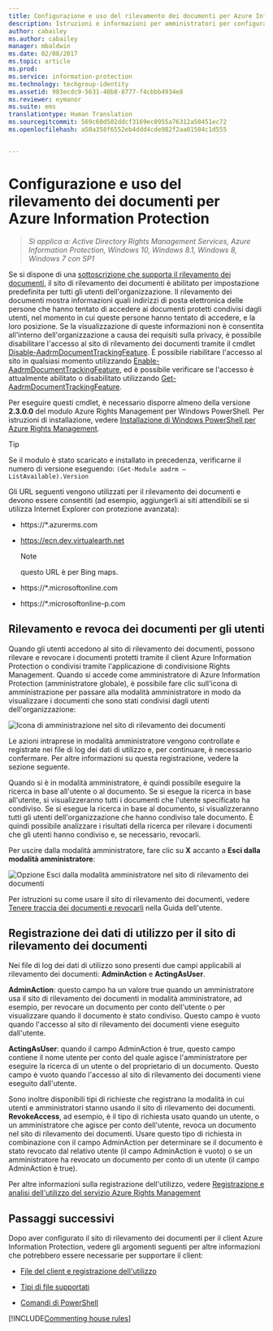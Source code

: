 ```yaml
---
title: Configurazione e uso del rilevamento dei documenti per Azure Information Protection | Azure Information Protection
description: Istruzioni e informazioni per amministratori per configurare e usare il rilevamento dei documenti per Azure Information Protection.
author: cabailey
ms.author: cabailey
manager: mbaldwin
ms.date: 02/08/2017
ms.topic: article
ms.prod: 
ms.service: information-protection
ms.technology: techgroup-identity
ms.assetid: 983ecdc9-5631-48b8-8777-f4cbbb4934e8
ms.reviewer: eymanor
ms.suite: ems
translationtype: Human Translation
ms.sourcegitcommit: 569c60d502ddcf3169ec0955a76312a50451ec72
ms.openlocfilehash: a50a358f6552eb4ddd4cde982f2aa01504c1d555


---
```



# <a name="configuring-and-using-document-tracking-for-azure-information-protection"></a>Configurazione e uso del rilevamento dei documenti per Azure Information Protection

>*Si applica a: Active Directory Rights Management Services, Azure Information Protection, Windows 10, Windows 8.1, Windows 8, Windows 7 con SP1*

Se si dispone di una [sottoscrizione che supporta il rilevamento dei documenti](https://www.microsoft.com/en-us/cloud-platform/azure-information-protection-features), il sito di rilevamento dei documenti è abilitato per impostazione predefinita per tutti gli utenti dell'organizzazione. Il rilevamento dei documenti mostra informazioni quali indirizzi di posta elettronica delle persone che hanno tentato di accedere ai documenti protetti condivisi dagli utenti, nel momento in cui queste persone hanno tentato di accedere, e la loro posizione. Se la visualizzazione di queste informazioni non è consentita all'interno dell'organizzazione a causa dei requisiti sulla privacy, è possibile disabilitare l'accesso al sito di rilevamento dei documenti tramite il cmdlet [Disable-AadrmDocumentTrackingFeature](http://go.microsoft.com/fwlink/?LinkId=623032). È possibile riabilitare l'accesso al sito in qualsiasi momento utilizzando [Enable-AadrmDocumentTrackingFeature](http://go.microsoft.com/fwlink/?LinkId=623037), ed è possibile verificare se l'accesso è attualmente abilitato o disabilitato utilizzando [Get-AadrmDocumentTrackingFeature](http://go.microsoft.com/fwlink/?LinkId=623037).

Per eseguire questi cmdlet, è necessario disporre almeno della versione **2.3.0.0** del modulo Azure Rights Management per Windows PowerShell. Per istruzioni di installazione, vedere [Installazione di Windows PowerShell per Azure Rights Management](../deploy-use/install-powershell.md).

> [!TIP]
> Se il modulo è stato scaricato e installato in precedenza, verificarne il numero di versione eseguendo: `(Get-Module aadrm –ListAvailable).Version`

Gli URL seguenti vengono utilizzati per il rilevamento dei documenti e devono essere consentiti (ad esempio, aggiungerli ai siti attendibili se si utilizza Internet Explorer con protezione avanzata):

-   https://&#42;.azurerms.com

-   https://ecn.dev.virtualearth.net

    > [!NOTE]
    > questo URL è per Bing maps.

-   https://&#42;.microsoftonline.com

-   https://&#42;.microsoftonline-p.com

## <a name="tracking-and-revoking-documents-for-users"></a>Rilevamento e revoca dei documenti per gli utenti

Quando gli utenti accedono al sito di rilevamento dei documenti, possono rilevare e revocare i documenti protetti tramite il client Azure Information Protection o condivisi tramite l'applicazione di condivisione Rights Management. Quando si accede come amministratore di Azure Information Protection (amministratore globale), è possibile fare clic sull'icona di amministrazione per passare alla modalità amministratore in modo da visualizzare i documenti che sono stati condivisi dagli utenti dell'organizzazione:

![Icona di amministrazione nel sito di rilevamento dei documenti](../media/tracking-site-admin-icon.png)

Le azioni intraprese in modalità amministratore vengono controllate e registrate nei file di log dei dati di utilizzo e, per continuare, è necessario confermare. Per altre informazioni su questa registrazione, vedere la sezione seguente.

Quando si è in modalità amministratore, è quindi possibile eseguire la ricerca in base all'utente o al documento. Se si esegue la ricerca in base all'utente, si visualizzeranno tutti i documenti che l'utente specificato ha condiviso. Se si esegue la ricerca in base al documento, si visualizzeranno tutti gli utenti dell'organizzazione che hanno condiviso tale documento. È quindi possibile analizzare i risultati della ricerca per rilevare i documenti che gli utenti hanno condiviso e, se necessario, revocarli. 

Per uscire dalla modalità amministratore, fare clic su **X** accanto a **Esci dalla modalità amministratore**:

![Opzione Esci dalla modalità amministratore nel sito di rilevamento dei documenti](../media/tracking-site-exit-admin-icon.png)

Per istruzioni su come usare il sito di rilevamento dei documenti, vedere [Tenere traccia dei documenti e revocarli](client-track-revoke.md) nella Guida dell'utente.

## <a name="usage-logging-for-the-document-tracking-site"></a>Registrazione dei dati di utilizzo per il sito di rilevamento dei documenti

Nei file di log dei dati di utilizzo sono presenti due campi applicabili al rilevamento dei documenti: **AdminAction** e **ActingAsUser**.

**AdminAction**: questo campo ha un valore true quando un amministratore usa il sito di rilevamento dei documenti in modalità amministratore, ad esempio, per revocare un documento per conto dell'utente o per visualizzare quando il documento è stato condiviso. Questo campo è vuoto quando l'accesso al sito di rilevamento dei documenti viene eseguito dall'utente.

**ActingAsUser**: quando il campo AdminAction è true, questo campo contiene il nome utente per conto del quale agisce l'amministratore per eseguire la ricerca di un utente o del proprietario di un documento. Questo campo è vuoto quando l'accesso al sito di rilevamento dei documenti viene eseguito dall'utente. 

Sono inoltre disponibili tipi di richieste che registrano la modalità in cui utenti e amministratori stanno usando il sito di rilevamento dei documenti. **RevokeAccess**, ad esempio, è il tipo di richiesta usato quando un utente, o un amministratore che agisce per conto dell'utente, revoca un documento nel sito di rilevamento dei documenti. Usare questo tipo di richiesta in combinazione con il campo AdminAction per determinare se il documento è stato revocato dal relativo utente (il campo AdminAction è vuoto) o se un amministratore ha revocato un documento per conto di un utente (il campo AdminAction è true).


Per altre informazioni sulla registrazione dell'utilizzo, vedere [Registrazione e analisi dell'utilizzo del servizio Azure Rights Management](../deploy-use/log-analyze-usage.md)



## <a name="next-steps"></a>Passaggi successivi
Dopo aver configurato il sito di rilevamento dei documenti per il client Azure Information Protection, vedere gli argomenti seguenti per altre informazioni che potrebbero essere necessarie per supportare il client:

- [File del client e registrazione dell'utilizzo](client-admin-guide-files-and-logging.md)

- [Tipi di file supportati](client-admin-guide-file-types.md)

- [Comandi di PowerShell](client-admin-guide-powershell.md)

[!INCLUDE[Commenting house rules](../includes/houserules.md)]



<!--HONumber=Feb17_HO2-->


